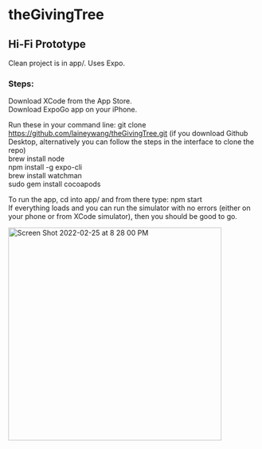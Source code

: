 # theGivingTree

## Hi-Fi Prototype
Clean project is in app/. Uses Expo. 

### Steps:
Download XCode from the App Store.  
Download ExpoGo app on your iPhone.    

Run these in your command line: 
git clone https://github.com/laineywang/theGivingTree.git (if you download Github Desktop, alternatively you can follow the steps in the interface to clone the repo)    
brew install node  
npm install -g expo-cli  
brew install watchman  
sudo gem install cocoapods  

To run the app, cd into app/ and from there type:
npm start  
If everything loads and you can run the simulator with no errors (either on your phone or from XCode simulator), then you should be good to go. 

<img width="428" alt="Screen Shot 2022-02-25 at 8 28 00 PM" src="https://user-images.githubusercontent.com/57604153/155828892-a3d362a7-fbe8-44cd-8ebd-ab70f95e081c.png">
